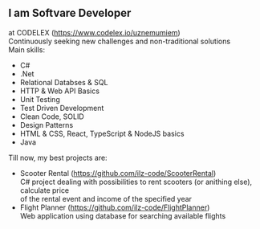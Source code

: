 ## I am Softvare Developer  
at CODELEX (https://www.codelex.io/uznemumiem)   
Continuously seeking new challenges and non-traditional solutions   
Main skills:
- C#
- .Net
- Relational Databses & SQL
- HTTP & Web API Basics
- Unit Testing
- Test Driven Development
- Clean Code, SOLID
- Design Patterns
- HTML & CSS, React, TypeScript & NodeJS basics
- Java

Till now, my best projects are:
- Scooter Rental (https://github.com/ilz-code/ScooterRental)   
  C# project dealing with possibilities to rent scooters (or anithing else), calculate price    
  of the rental event and income of the specified year
- Flight Planner (https://github.com/ilz-code/FlightPlanner)    
  Web application using database for searching available flights

